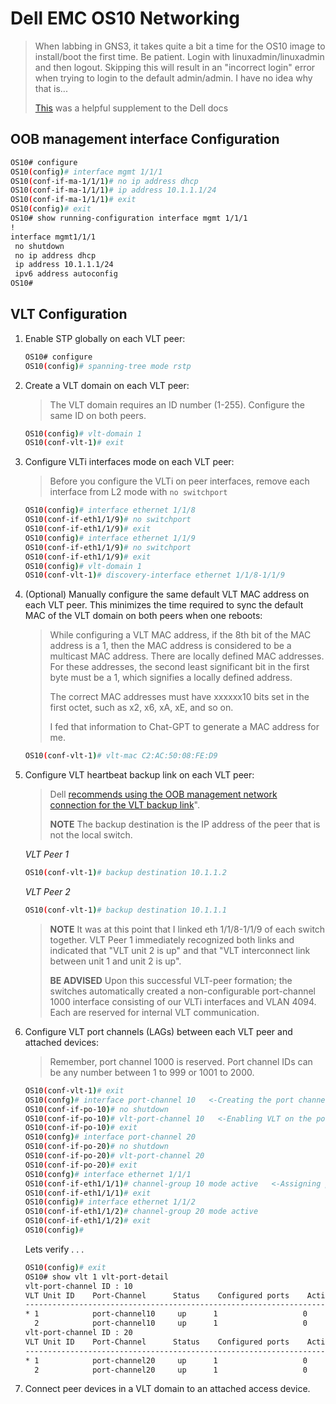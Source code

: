 # Dell EMC OS10 Networking

> When labbing in GNS3, it takes quite a bit a time for the OS10 image to install/boot the first time. Be patient. Login with linuxadmin/linuxadmin and then logout. Skipping this will result in an "incorrect login" error when trying to login to the default admin/admin. I have no idea why that is...
>
> [This](https://sharifulhoque.blogspot.com/2021/07/stacking-switches-part-vi-dell-os10-vlt.html) was a helpful supplement to the Dell docs

## OOB management interface Configuration

```bash
OS10# configure
OS10(config)# interface mgmt 1/1/1
OS10(conf-if-ma-1/1/1)# no ip address dhcp
OS10(conf-if-ma-1/1/1)# ip address 10.1.1.1/24
OS10(conf-if-ma-1/1/1)# exit
OS10(config)# exit
OS10# show running-configuration interface mgmt 1/1/1
!
interface mgmt1/1/1
 no shutdown
 no ip address dhcp
 ip address 10.1.1.1/24
 ipv6 address autoconfig
OS10#
```

## VLT Configuration

1. Enable STP globally on each VLT peer:

    ```bash
    OS10# configure
    OS10(config)# spanning-tree mode rstp
    ```

2. Create a VLT domain on each VLT peer:

    > The VLT domain requires an ID number (1-255). Configure the same ID on both peers.

    ```bash
    OS10(config)# vlt-domain 1
    OS10(conf-vlt-1)# exit
    ```

3. Configure VLTi interfaces mode on each VLT peer:

    > Before you configure the VLTi on peer interfaces, remove each interface from L2 mode with `no switchport`

    ```bash
    OS10(config)# interface ethernet 1/1/8
    OS10(conf-if-eth1/1/9)# no switchport
    OS10(conf-if-eth1/1/9)# exit
    OS10(config)# interface ethernet 1/1/9
    OS10(conf-if-eth1/1/9)# no switchport
    OS10(conf-if-eth1/1/9)# exit
    OS10(config)# vlt-domain 1
    OS10(conf-vlt-1)# discovery-interface ethernet 1/1/8-1/1/9
    ```

4. (Optional) Manually configure the same default VLT MAC address on each VLT peer. This minimizes the time required to sync the default MAC of the VLT domain on both peers when one reboots:

    > While configuring a VLT MAC address, if the 8th bit of the MAC address is a 1, then the MAC address is considered to be a multicast MAC address. There are locally defined MAC addresses. For these addresses, the second least significant bit in the first byte must be a 1, which signifies a locally defined address.
    >
    >The correct MAC addresses must have xxxxxx10 bits set in the first octet, such as x2, x6, xA, xE, and so on.
    >
    > I fed that information to Chat-GPT to generate a MAC address for me.

    ```bash
    OS10(conf-vlt-1)# vlt-mac C2:AC:50:08:FE:D9
    ```

5. Configure VLT heartbeat backup link on each VLT peer:

    > Dell [recommends using the OOB management network connection for the VLT backup link](https://www.dell.com/support/manuals/en-us/dell-emc-smartfabric-os10/smartfabric-os-user-guide-10-5-3/configure-the-vlt-peer-liveliness-check?guid=guid-d140525e-19a1-4d53-8334-e7ec196a9da1&lang=en-us)".
    >
    > **NOTE** The backup destination is the IP address of the peer that is not the local switch.

    *VLT Peer 1*

    ```bash
    OS10(conf-vlt-1)# backup destination 10.1.1.2
    ```

    *VLT Peer 2*

    ```bash
    OS10(conf-vlt-1)# backup destination 10.1.1.1
    ```

    > **NOTE** It was at this point that I linked eth 1/1/8-1/1/9 of each switch together. VLT Peer 1 immediately recognized both links and indicated that "VLT unit 2 is up" and that "VLT interconnect link between unit 1 and unit 2 is up".
    >
    > **BE ADVISED** Upon this successful VLT-peer formation; the switches automatically created a non-configurable port-channel 1000 interface consisting of our VLTi interfaces and VLAN 4094. Each are reserved for internal VLT communication.

6. Configure VLT port channels (LAGs) between each VLT peer and attached devices:

    > Remember, port channel 1000 is reserved. Port channel IDs can be any number between 1 to 999 or 1001 to 2000.

    ```bash
    OS10(conf-vlt-1)# exit
    OS10(confg)# interface port-channel 10   <-Creating the port channel
    OS10(conf-if-po-10)# no shutdown
    OS10(conf-if-po-10)# vlt-port-channel 10   <-Enabling VLT on the port channel
    OS10(conf-if-po-10)# exit
    OS10(confg)# interface port-channel 20
    OS10(conf-if-po-20)# no shutdown
    OS10(conf-if-po-20)# vlt-port-channel 20
    OS10(conf-if-po-20)# exit
    OS10(confg)# interface ethernet 1/1/1
    OS10(conf-if-eth1/1/1)# channel-group 10 mode active   <-Assigning port channel to interface
    OS10(conf-if-eth1/1/1)# exit
    OS10(config)# interface ethernet 1/1/2
    OS10(conf-if-eth1/1/2)# channel-group 20 mode active
    OS10(conf-if-eth1/1/2)# exit
    OS10(config)#
    ```

    Lets verify . . .

    ```bash
    OS10(config)# exit
    OS10# show vlt 1 vlt-port-detail
    vlt-port-channel ID : 10
    VLT Unit ID    Port-Channel      Status    Configured ports    Active ports
    -------------------------------------------------------------------------------
    * 1            port-channel10     up      1                   0
      2            port-channel10     up      1                   0
    vlt-port-channel ID : 20
    VLT Unit ID    Port-Channel      Status    Configured ports    Active ports
    -------------------------------------------------------------------------------
    * 1            port-channel20     up      1                   0
      2            port-channel20     up      1                   0
    ```

7. Connect peer devices in a VLT domain to an attached access device.